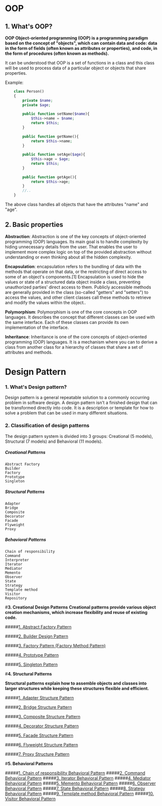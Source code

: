 # OOP

## 1. What's OOP?

**OOP Object-oriented programming (OOP) is a programming paradigm based on the concept of "objects", which can contain data and code: data in the form of fields (often known as attributes or properties), and code, in the form of procedures (often known as methods).**

It can be understood that OOP is a set of functions in a class and this class will be used to process data of a particular object or objects that share properties.

Example:
```php
    class Person()
    {
        private $name;
        private $age;
    
        public function setName($name){
            $this->name = $name;
            return $this;
        }
        
        public function getName(){
            return $this->name;
        }
        
        public function setAge($age){
            $this->age = $age;
            return $this;
        }
        
        public function getAge(){
            return $this->age;
        }
        //..
    }
```

The above class handles all objects that have the attributes "name" and "age".

## 2. Basic properties

**Abstraction**: Abstraction is one of the key concepts of object-oriented programming (OOP) languages. Its main goal is to handle complexity by hiding unnecessary details from the user. That enables the user to implement more complex logic on top of the provided abstraction without understanding or even thinking about all the hidden complexity.

**Encapsulation**: encapsulation refers to the bundling of data with the methods that operate on that data, or the restricting of direct access to some of an object's components.[1] Encapsulation is used to hide the values or state of a structured data object inside a class, preventing unauthorized parties' direct access to them. Publicly accessible methods are generally provided in the class (so-called "getters" and "setters") to access the values, and other client classes call these methods to retrieve and modify the values within the object..

**Polymorphism**: Polymorphism is one of the core concepts in OOP languages. It describes the concept that different classes can be used with the same interface. Each of these classes can provide its own implementation of the interface.

**Inheritance**: Inheritance is one of the core concepts of object-oriented programming (OOP) languages. It is a mechanism where you can to derive a class from another class for a hierarchy of classes that share a set of attributes and methods.

# Design Pattern

### **1. What's Design pattern?**

Design pattern is a general repeatable solution to a commonly occurring problem in software design. A design pattern isn't a finished design that can be transformed directly into code. It is a description or template for how to solve a problem that can be used in many different situations.

### **2. Classification of design patterns**

The design pattern system is divided into 3 groups: Creational (5 models), Structural (7 models) and Behavioral (11 models).

##### Creational Patterns
    Abstract Factory
    Builder
    Factory
    Prototype
    Singleton

##### Structural Patterns
    Adapter
    Bridge
    Composite
    Decorator
    Facade
    Flyweight
    Proxy

##### Behavioral Patterns
    Chain of responsibility
    Command
    Interpreter
    Iterator
    Mediator
    Memento
    Observer
    State
    Strategy
    Template method
    Visitor
    Repository
    
#**3. Creational Design Patterns**
**Creational patterns provide various object creation mechanisms, which increase flexibility and reuse of existing code.**

#####[1. Abstract Factory Pattern](design-patterns/creational-patterns/01-abstract-factory.md)  

#####[2. Builder Design Pattern](design-patterns/creational-patterns/02-builder.md)
    
#####[3. Factory Pattern (Factory Method Pattern)](design-patterns/creational-patterns/03-factory.md)

#####[4. Prototype Pattern](design-patterns/creational-patterns/04-prototype.md)

#####[5. Singleton Pattern](design-patterns/creational-patterns/05-singleton.md)

#**4. Structural Patterns**

**Structural patterns explain how to assemble objects and classes into larger structures while keeping these structures flexible and efficient.**

#####[1. Adapter Structure Pattern](design-patterns/structural-patterns/01-adapter.md)

#####[2. Bridge Structure Pattern](design-patterns/structural-patterns/02-bridge.md)

#####[3. Composite Structure Pattern](design-patterns/structural-patterns/03-composite.md)

#####[4. Decorator Structure Pattern](design-patterns/structural-patterns/04-decorator.md)

#####[5. Facade Structure Pattern](design-patterns/structural-patterns/05-facade.md)

#####[6. Flyweight Structure Pattern](design-patterns/structural-patterns/06-flyweight.md)

#####[7. Proxy Structure Pattern](design-patterns/structural-patterns/07-proxy.md)

#**5. Behavioral Patterns**

#####[1. Chain of responsibility Behavioral Pattern](design-patterns/structural-patterns/01-adapter.md)
#####[2. Command Behavioral Pattern](design-patterns/structural-patterns/02-command.md)
#####[3. Iterator Behavioral Pattern](design-patterns/structural-patterns/03-iterator.md)
#####[4. Mediator Behavioral Pattern](design-patterns/structural-patterns/04-mediator.md)
#####[5. Memento Behavioral Pattern](design-patterns/structural-patterns/05-memento.md)
#####[6. Observer Behavioral Pattern](design-patterns/structural-patterns/06-observer.md)
#####[7. State Behavioral Pattern](design-patterns/structural-patterns/07-state.md)
#####[8. Strategy Behavioral Pattern](design-patterns/structural-patterns/08-strategy.md)
#####[9. Template method Behavioral Pattern](design-patterns/structural-patterns/09-template-method.md)
#####[10. Visitor Behavioral Pattern](design-patterns/structural-patterns/10-visitor.md)

